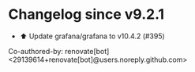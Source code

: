# Changelog since v9.2.1
- ⬆️ Update grafana/grafana to v10.4.2 (#395)

Co-authored-by: renovate[bot] <29139614+renovate[bot]@users.noreply.github.com> 
